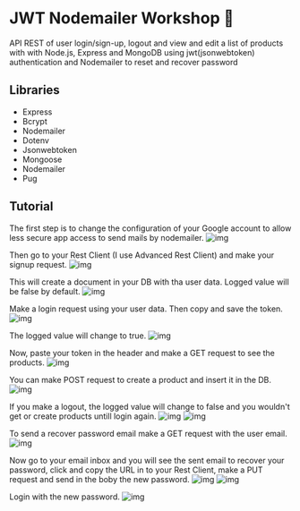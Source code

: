 # JWT Nodemailer Workshop :e-mail:

API REST of user login/sign-up, logout and view and edit a list of products with with Node.js, Express and MongoDB using jwt(jsonwebtoken) authentication and Nodemailer to reset and recover password

## Libraries

- Express
- Bcrypt
- Nodemailer
- Dotenv
- Jsonwebtoken
- Mongoose
- Nodemailer
- Pug

## Tutorial

The first step is to change the configuration of your Google account to allow less secure app access to send mails by nodemailer.
![img](/assets/lesssecureapps.png)

Then go to your Rest Client (I use Advanced Rest Client) and make your signup request.
![img](/assets/signup.gif)

This will create a document in your DB with tha user data. Logged value will be false by default.
![img](/assets/signdoc.png)

Make a login request using your user data. Then copy and save the token.
![img](/assets/login.gif)

The logged value will change to true.
![img](assets/mongodoc.png)

Now, paste your token in the header and make a GET request to see the products.
![img](assets/getproducts.gif)

You can make POST request to create a product and insert it in the DB.
![img](assets/createproduct.gif)

If you make a logout, the logged value will change to false and you wouldn't get or create products untill login again.
![img](assets/logout.gif)
![img](assets/logoutgetproducts.gif)

To send a recover password email make a GET request with the user email.
![img](assets/recoveremail.gif)

Now go to your email inbox and you will see the sent email to recover your password, click and copy the URL in to your Rest Client, make a PUT request and send in the boby the new password.
![img](assets/resetpassword1.gif)
![img](assets/resetpassword2.gif)

Login with the new password.
![img](assets/newlogin.gif)
